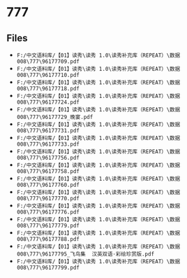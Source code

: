 # 777

## Files

- `F:/中文语料库/【01】读秀\读秀 1.0\读秀补充库（REPEAT）\数据008\777\96177709.pdf`
- `F:/中文语料库/【01】读秀\读秀 1.0\读秀补充库（REPEAT）\数据008\777\96177710.pdf`
- `F:/中文语料库/【01】读秀\读秀 1.0\读秀补充库（REPEAT）\数据008\777\96177718.pdf`
- `F:/中文语料库/【01】读秀\读秀 1.0\读秀补充库（REPEAT）\数据008\777\96177724.pdf`
- `F:/中文语料库/【01】读秀\读秀 1.0\读秀补充库（REPEAT）\数据008\777\96177729_晚宴.pdf`
- `F:/中文语料库/【01】读秀\读秀 1.0\读秀补充库（REPEAT）\数据008\777\96177731.pdf`
- `F:/中文语料库/【01】读秀\读秀 1.0\读秀补充库（REPEAT）\数据008\777\96177733.pdf`
- `F:/中文语料库/【01】读秀\读秀 1.0\读秀补充库（REPEAT）\数据008\777\96177756.pdf`
- `F:/中文语料库/【01】读秀\读秀 1.0\读秀补充库（REPEAT）\数据008\777\96177758.pdf`
- `F:/中文语料库/【01】读秀\读秀 1.0\读秀补充库（REPEAT）\数据008\777\96177760.pdf`
- `F:/中文语料库/【01】读秀\读秀 1.0\读秀补充库（REPEAT）\数据008\777\96177770.pdf`
- `F:/中文语料库/【01】读秀\读秀 1.0\读秀补充库（REPEAT）\数据008\777\96177776.pdf`
- `F:/中文语料库/【01】读秀\读秀 1.0\读秀补充库（REPEAT）\数据008\777\96177779.pdf`
- `F:/中文语料库/【01】读秀\读秀 1.0\读秀补充库（REPEAT）\数据008\777\96177788.pdf`
- `F:/中文语料库/【01】读秀\读秀 1.0\读秀补充库（REPEAT）\数据008\777\96177795_飞鸟集  汉英双语·彩绘珍赏版.pdf`
- `F:/中文语料库/【01】读秀\读秀 1.0\读秀补充库（REPEAT）\数据008\777\96177799.pdf`
